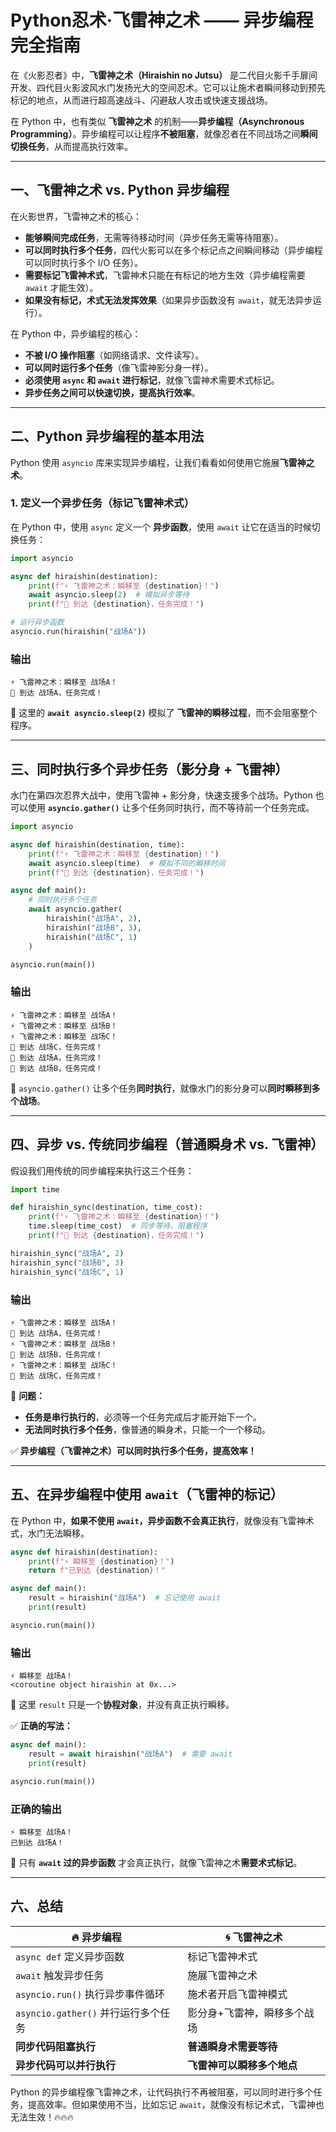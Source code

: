 # Python忍术·飞雷神之术 —— 异步编程完全指南

在《火影忍者》中，**飞雷神之术（Hiraishin no Jutsu）** 是二代目火影千手扉间开发、四代目火影波风水门发扬光大的空间忍术。它可以让施术者瞬间移动到预先标记的地点，从而进行超高速战斗、闪避敌人攻击或快速支援战场。

在 Python 中，也有类似 **飞雷神之术** 的机制——**异步编程（Asynchronous Programming）**。异步编程可以让程序**不被阻塞**，就像忍者在不同战场之间**瞬间切换任务**，从而提高执行效率。

---

## **一、飞雷神之术 vs. Python 异步编程**

在火影世界，飞雷神之术的核心：

- **能够瞬间完成任务**，无需等待移动时间（异步任务无需等待阻塞）。
- **可以同时执行多个任务**，四代火影可以在多个标记点之间瞬间移动（异步编程可以同时执行多个 I/O 任务）。
- **需要标记飞雷神术式**，飞雷神术只能在有标记的地方生效（异步编程需要 `await` 才能生效）。
- **如果没有标记，术式无法发挥效果**（如果异步函数没有 `await`，就无法异步运行）。

在 Python 中，异步编程的核心：

- **不被 I/O 操作阻塞**（如网络请求、文件读写）。
- **可以同时运行多个任务**（像飞雷神影分身一样）。
- **必须使用 `async` 和 `await` 进行标记**，就像飞雷神术需要术式标记。
- **异步任务之间可以快速切换，提高执行效率**。

---

## **二、Python 异步编程的基本用法**

Python 使用 `asyncio` 库来实现异步编程，让我们看看如何使用它施展**飞雷神之术**。

### **1. 定义一个异步任务（标记飞雷神术式）**

在 Python 中，使用 `async` 定义一个 **异步函数**，使用 `await` 让它在适当的时候切换任务：

```python
import asyncio

async def hiraishin(destination):
    print(f"⚡ 飞雷神之术：瞬移至 {destination}！")
    await asyncio.sleep(2)  # 模拟异步等待
    print(f"🏁 到达 {destination}，任务完成！")

# 运行异步函数
asyncio.run(hiraishin("战场A"))
```

### **输出**

```
⚡ 飞雷神之术：瞬移至 战场A！
🏁 到达 战场A，任务完成！
```

🔹 这里的 **`await asyncio.sleep(2)`** 模拟了 **飞雷神的瞬移过程**，而不会阻塞整个程序。

---

## **三、同时执行多个异步任务（影分身 + 飞雷神）**

水门在第四次忍界大战中，使用飞雷神 + 影分身，快速支援多个战场。Python 也可以使用 **`asyncio.gather()`** 让多个任务同时执行，而不等待前一个任务完成。

```python
import asyncio

async def hiraishin(destination, time):
    print(f"⚡ 飞雷神之术：瞬移至 {destination}！")
    await asyncio.sleep(time)  # 模拟不同的瞬移时间
    print(f"🏁 到达 {destination}，任务完成！")

async def main():
    # 同时执行多个任务
    await asyncio.gather(
        hiraishin("战场A", 2),
        hiraishin("战场B", 3),
        hiraishin("战场C", 1)
    )

asyncio.run(main())
```

### **输出**

```
⚡ 飞雷神之术：瞬移至 战场A！
⚡ 飞雷神之术：瞬移至 战场B！
⚡ 飞雷神之术：瞬移至 战场C！
🏁 到达 战场C，任务完成！
🏁 到达 战场A，任务完成！
🏁 到达 战场B，任务完成！
```

🔹 `asyncio.gather()` 让多个任务**同时执行**，就像水门的影分身可以**同时瞬移到多个战场**。

---

## **四、异步 vs. 传统同步编程（普通瞬身术 vs. 飞雷神）**

假设我们用传统的同步编程来执行这三个任务：

```python
import time

def hiraishin_sync(destination, time_cost):
    print(f"⚡ 飞雷神之术：瞬移至 {destination}！")
    time.sleep(time_cost)  # 同步等待，阻塞程序
    print(f"🏁 到达 {destination}，任务完成！")

hiraishin_sync("战场A", 2)
hiraishin_sync("战场B", 3)
hiraishin_sync("战场C", 1)
```

### **输出**

```
⚡ 飞雷神之术：瞬移至 战场A！
🏁 到达 战场A，任务完成！
⚡ 飞雷神之术：瞬移至 战场B！
🏁 到达 战场B，任务完成！
⚡ 飞雷神之术：瞬移至 战场C！
🏁 到达 战场C，任务完成！
```

🔹 **问题：**

- **任务是串行执行的**，必须等一个任务完成后才能开始下一个。
- **无法同时执行多个任务**，像普通的瞬身术，只能一个一个移动。

✅ **异步编程（飞雷神之术）可以同时执行多个任务，提高效率！**

---

## **五、在异步编程中使用 `await`（飞雷神的标记）**

在 Python 中，**如果不使用 `await`，异步函数不会真正执行**，就像没有飞雷神术式，水门无法瞬移。

```python
async def hiraishin(destination):
    print(f"⚡ 瞬移至 {destination}！")
    return f"已到达 {destination}！"

async def main():
    result = hiraishin("战场A")  # 忘记使用 await
    print(result)

asyncio.run(main())
```

### **输出**

```
⚡ 瞬移至 战场A！
<coroutine object hiraishin at 0x...>
```

🔹 这里 `result` 只是一个**协程对象**，并没有真正执行瞬移。

✅ **正确的写法：**

```python
async def main():
    result = await hiraishin("战场A")  # 需要 await
    print(result)

asyncio.run(main())
```

### **正确的输出**

```
⚡ 瞬移至 战场A！
已到达 战场A！
```

🔹 只有 **`await` 过的异步函数** 才会真正执行，就像飞雷神之术**需要术式标记**。

---

## **六、总结**

| 🔥 异步编程                           | 🌀 飞雷神之术                    |
| ------------------------------------- | -------------------------------- |
| `async def` 定义异步函数            | 标记飞雷神术式                   |
| `await` 触发异步任务                | 施展飞雷神之术                   |
| `asyncio.run()` 执行异步事件循环    | 施术者开启飞雷神模式             |
| `asyncio.gather()` 并行运行多个任务 | 影分身+飞雷神，瞬移多个战场      |
| **同步代码阻塞执行**            | **普通瞬身术需要等待**     |
| **异步代码可以并行执行**        | **飞雷神可以瞬移多个地点** |

Python 的异步编程像飞雷神之术，让代码执行不再被阻塞，可以同时进行多个任务，提高效率。但如果使用不当，比如忘记 `await`，就像没有标记术式，飞雷神也无法生效！🔥🔥🔥
